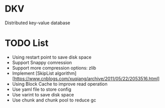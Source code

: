 # DKV

Distributed key-value database

# TODO List

* Using restart point to save disk space
* Support Snappy comression
* Support more compression options: zlib
* Implement [SkipList algorithm][https://www.cnblogs.com/xuqiang/archive/2011/05/22/2053516.html]
* Using Block Cache to improve read operation
* Use yaml file to store config
* Use varint to save disk space
* Use chunk and chunk pool to reduce gc
